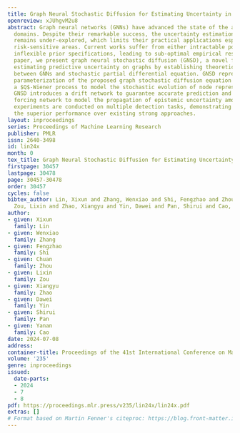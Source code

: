 ```yaml
---
title: Graph Neural Stochastic Diffusion for Estimating Uncertainty in Node Classification
openreview: xJUhgvM2u8
abstract: Graph neural networks (GNNs) have advanced the state of the art in various
  domains. Despite their remarkable success, the uncertainty estimation of GNN predictions
  remains under-explored, which limits their practical applications especially in
  risk-sensitive areas. Current works suffer from either intractable posteriors or
  inflexible prior specifications, leading to sub-optimal empirical results. In this
  paper, we present graph neural stochastic diffusion (GNSD), a novel framework for
  estimating predictive uncertainty on graphs by establishing theoretical connections
  between GNNs and stochastic partial differential equation. GNSD represents a GNN-based
  parameterization of the proposed graph stochastic diffusion equation which includes
  a $Q$-Wiener process to model the stochastic evolution of node representations.
  GNSD introduces a drift network to guarantee accurate prediction and a stochastic
  forcing network to model the propagation of epistemic uncertainty among nodes. Extensive
  experiments are conducted on multiple detection tasks, demonstrating that GNSD yields
  the superior performance over existing strong approaches.
layout: inproceedings
series: Proceedings of Machine Learning Research
publisher: PMLR
issn: 2640-3498
id: lin24x
month: 0
tex_title: Graph Neural Stochastic Diffusion for Estimating Uncertainty in Node Classification
firstpage: 30457
lastpage: 30478
page: 30457-30478
order: 30457
cycles: false
bibtex_author: Lin, Xixun and Zhang, Wenxiao and Shi, Fengzhao and Zhou, Chuan and
  Zou, Lixin and Zhao, Xiangyu and Yin, Dawei and Pan, Shirui and Cao, Yanan
author:
- given: Xixun
  family: Lin
- given: Wenxiao
  family: Zhang
- given: Fengzhao
  family: Shi
- given: Chuan
  family: Zhou
- given: Lixin
  family: Zou
- given: Xiangyu
  family: Zhao
- given: Dawei
  family: Yin
- given: Shirui
  family: Pan
- given: Yanan
  family: Cao
date: 2024-07-08
address:
container-title: Proceedings of the 41st International Conference on Machine Learning
volume: '235'
genre: inproceedings
issued:
  date-parts:
  - 2024
  - 7
  - 8
pdf: https://proceedings.mlr.press/v235/lin24x/lin24x.pdf
extras: []
# Format based on Martin Fenner's citeproc: https://blog.front-matter.io/posts/citeproc-yaml-for-bibliographies/
---
```

